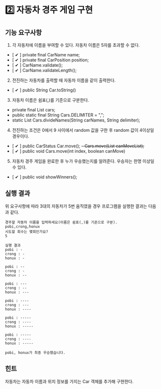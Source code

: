 # 2️⃣ 자동차 경주 게임 구현
## 기능 요구사항
1. 각 자동차에 이름을 부여할 수 있다. 자동차 이름은 5자를 초과할 수 없다.
- [ ✔ ] private final CarName name;
- [ ✔ ] private final CarPosition position;
- [ ✔ ] CarName.validate();
- [ ✔ ] CarName.validateLength();

2. 전진하는 자동차를 출력할 때 자동차 이름을 같이 출력한다.
- [ ✔ ] public String Car.toString()

3. 자동차 이름은 쉼표(,)를 기준으로 구분한다.
- private final List<Car> cars;
- public static final String Cars.DELIMITER = ",";
- static List<String> Cars.divideNames(String carNames, String delimiter);

4. 전진하는 조건은 0에서 9 사이에서 random 값을 구한 후 random 값이 4이상일 경우이다.
- [ ✔ ] public CarStatus Car.move();
~~- Cars.move(List<Boolean> canMoveList);~~
- [ ✔ ] public void Cars.move(int index, boolean canMove)

5. 자동차 경주 게임을 완료한 후 누가 우승했는지를 알려준다. 우승자는 한명 이상일 수 있다.
- [ ✔ ] public void showWinners();

## 실행 결과
위 요구사항에 따라 3대의 자동차가 5번 움직였을 경우 프로그램을 실행한 결과는 다음과 같다.

```
경주할 자동차 이름을 입력하세요(이름은 쉼표(,)를 기준으로 구분).
pobi,crong,honux
시도할 회수는 몇회인가요?
5

실행 결과
pobi : -
crong : -
honux : -

pobi : --
crong : -
honux : --

pobi : ---
crong : --
honux : ---

pobi : ----
crong : ---
honux : ----

pobi : -----
crong : ----
honux : -----

pobi : -----
crong : ----
honux : -----

pobi, honux가 최종 우승했습니다.
```

## 힌트
자동차는 자동차 이름과 위치 정보를 가지는 Car 객체를 추가해 구현한다.